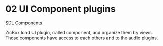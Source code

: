 # 02 UI Component plugins

SDL Components

ZicBox load UI plugin, called component, and organize them by views. Those components have access to each others and to the audio plugins.
